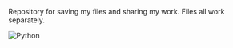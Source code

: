 Repository for saving my files and sharing my work.
Files all work separately.

![Python](https://img.shields.io/badge/python-3670A0?style=for-the-badge&logo=python&logoColor=ffdd54)
